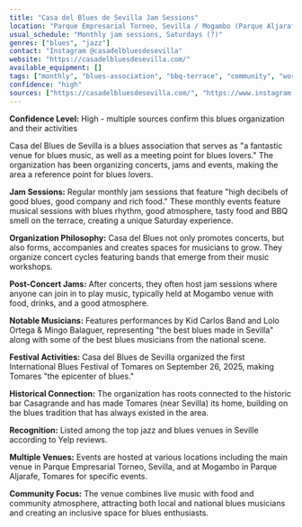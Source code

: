 ```yaml
---
title: "Casa del Blues de Sevilla Jam Sessions"
location: "Parque Empresarial Torneo, Sevilla / Mogambo (Parque Aljarafe, Tomares)"
usual_schedule: "Monthly jam sessions, Saturdays (?)"
genres: ["blues", "jazz"]
contact: "Instagram @casadelbluesdesevilla"
website: "https://casadelbluesdesevilla.com/"
available_equipment: []
tags: ["monthly", "blues-association", "bbq-terrace", "community", "workshops"]
confidence: "high"
sources: ["https://casadelbluesdesevilla.com/", "https://www.instagram.com/casadelbluesdesevilla/", "https://yuzin.com/jam-session-casa-del-blues/", "https://socios.assejazz.com/en/event/jam-casa-del-blues-1300-15/", "https://www.yelp.com/biz/casa-del-blues-de-sevilla-sevilla"]
---
```


**Confidence Level:** High - multiple sources confirm this blues organization and their activities

Casa del Blues de Sevilla is a blues association that serves as "a fantastic venue for blues music, as well as a meeting point for blues lovers." The organization has been organizing concerts, jams and events, making the area a reference point for blues lovers.

**Jam Sessions:** Regular monthly jam sessions that feature "high decibels of good blues, good company and rich food." These monthly events feature musical sessions with blues rhythm, good atmosphere, tasty food and BBQ smell on the terrace, creating a unique Saturday experience.

**Organization Philosophy:** Casa del Blues not only promotes concerts, but also forms, accompanies and creates spaces for musicians to grow. They organize concert cycles featuring bands that emerge from their music workshops.

**Post-Concert Jams:** After concerts, they often host jam sessions where anyone can join in to play music, typically held at Mogambo venue with food, drinks, and a good atmosphere.

**Notable Musicians:** Features performances by Kid Carlos Band and Lolo Ortega & Mingo Balaguer, representing "the best blues made in Sevilla" along with some of the best blues musicians from the national scene.

**Festival Activities:** Casa del Blues de Sevilla organized the first International Blues Festival of Tomares on September 26, 2025, making Tomares "the epicenter of blues."

**Historical Connection:** The organization has roots connected to the historic bar Casagrande and has made Tomares (near Sevilla) its home, building on the blues tradition that has always existed in the area.

**Recognition:** Listed among the top jazz and blues venues in Seville according to Yelp reviews.

**Multiple Venues:** Events are hosted at various locations including the main venue in Parque Empresarial Torneo, Sevilla, and at Mogambo in Parque Aljarafe, Tomares for specific events.

**Community Focus:** The venue combines live music with food and community atmosphere, attracting both local and national blues musicians and creating an inclusive space for blues enthusiasts.